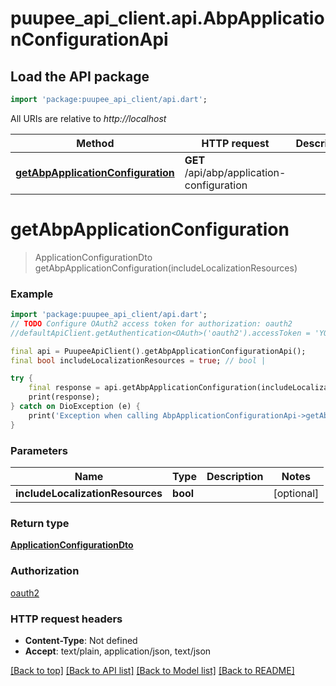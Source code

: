 # puupee_api_client.api.AbpApplicationConfigurationApi

## Load the API package
```dart
import 'package:puupee_api_client/api.dart';
```

All URIs are relative to *http://localhost*

Method | HTTP request | Description
------------- | ------------- | -------------
[**getAbpApplicationConfiguration**](AbpApplicationConfigurationApi.md#getabpapplicationconfiguration) | **GET** /api/abp/application-configuration | 


# **getAbpApplicationConfiguration**
> ApplicationConfigurationDto getAbpApplicationConfiguration(includeLocalizationResources)



### Example
```dart
import 'package:puupee_api_client/api.dart';
// TODO Configure OAuth2 access token for authorization: oauth2
//defaultApiClient.getAuthentication<OAuth>('oauth2').accessToken = 'YOUR_ACCESS_TOKEN';

final api = PuupeeApiClient().getAbpApplicationConfigurationApi();
final bool includeLocalizationResources = true; // bool | 

try {
    final response = api.getAbpApplicationConfiguration(includeLocalizationResources);
    print(response);
} catch on DioException (e) {
    print('Exception when calling AbpApplicationConfigurationApi->getAbpApplicationConfiguration: $e\n');
}
```

### Parameters

Name | Type | Description  | Notes
------------- | ------------- | ------------- | -------------
 **includeLocalizationResources** | **bool**|  | [optional] 

### Return type

[**ApplicationConfigurationDto**](ApplicationConfigurationDto.md)

### Authorization

[oauth2](../README.md#oauth2)

### HTTP request headers

 - **Content-Type**: Not defined
 - **Accept**: text/plain, application/json, text/json

[[Back to top]](#) [[Back to API list]](../README.md#documentation-for-api-endpoints) [[Back to Model list]](../README.md#documentation-for-models) [[Back to README]](../README.md)

